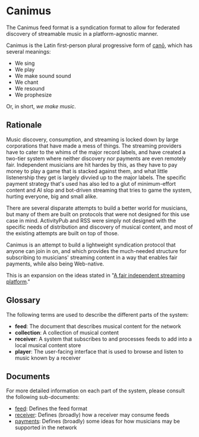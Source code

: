 # Canimus

The Canimus feed format is a syndication format to allow for federated discovery of streamable music in a platform-agnostic manner.

Canimus is the Latin first-person plural progressive form of [canō](https://en.wiktionary.org/wiki/cano#Latin), which has several meanings:

* We sing
* We play
* We make sound sound
* We chant
* We resound
* We prophesize

Or, in short, *we make music*.

## Rationale

Music discovery, consumption, and streaming is locked down by large corporations that have made a mess of things. The streaming providers have to cater to the whims of the major record labels, and have created a two-tier system where neither discovery nor payments are even remotely fair. Independent musicians are hit hardes by this, as they have to pay money to play a game that is stacked against them, and what little listenership they get is largely divvied up to the major labels. The specific payment strategy that's used has also led to a glut of minimum-effort content and AI slop and bot-driven streaming that tries to game the system, hurting everyone, big and small alike.

There are several disparate attempts to build a better world for musicians, but many of them are built on protocols that were not designed for this use case in mind. ActivityPub and RSS were simply not designed with the specific needs of distribution and discovery of musical content, and most of the existing attempts are built on top of those.

Canimus is an attempt to build a lightweight syndication protocol that anyone can join in on, and which provides the much-needed structure for subscribing to musicians' streaming content in a way that enables fair payments, while also being Web-native.

This is an expansion on the ideas stated in "[A fair independent streaming platform](https://beesbuzz.biz/blog/11155-A-fair-independent-streaming-platform)."

## Glossary

The following terms are used to describe the different parts of the system:

* **feed**: The document that describes musical content for the network
* **collection**: A collection of musical content
* **receiver**: A system that subscribes to and processes feeds to add into a local musical content store
* **player**: The user-facing interface that is used to browse and listen to music known by a receiver

## Documents

For more detailed information on each part of the system, please consult the following sub-documents:

* [feed](feed.md): Defines the feed format
* [receiver](receiver.md): Defines (broadly) how a receiver may consume feeds
* [payments](payments.md): Defines (broadly) some ideas for how musicians may be supported in the network

